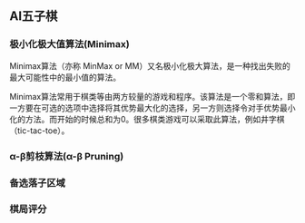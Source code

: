 ## AI五子棋

### 极小化极大值算法(Minimax)

Minimax算法（亦称 MinMax or MM）又名极小化极大算法，是一种找出失败的最大可能性中的最小值的算法。

Minimax算法常用于棋类等由两方较量的游戏和程序。该算法是一个零和算法，即一方要在可选的选项中选择将其优势最大化的选择，另一方则选择令对手优势最小化的方法。而开始的时候总和为0。很多棋类游戏可以采取此算法，例如井字棋（tic-tac-toe）。

### α-β剪枝算法(α-β Pruning)

### 备选落子区域

### 棋局评分